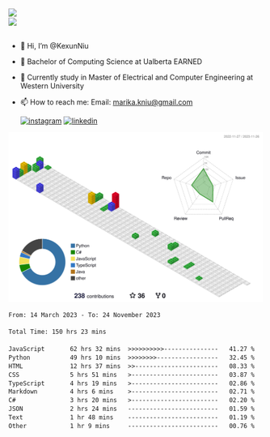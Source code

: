 <a href="https://github.com/anuraghazra/github-readme-stats">
  <img align="center" src="https://github-readme-stats.vercel.app/api?username=KexunNiu&show_icons=true" />
</a>
</br>
<a href="https://github.com/anuraghazra/github-readme-stats">
  <img align="center" src="https://github-readme-stats.vercel.app/api/top-langs/?username=KexunNiu" />
</a>

</br>
</br>

- 👋 Hi, I’m @KexunNiu
- 👀 Bachelor of Computing Science at Ualberta EARNED
- 🌱 Currently study in Master of Electrical and Computer Engineering at Western University
- 📫 How to reach me: Email: marika.kniu@gmail.com
  
  [![instagram](https://github.com/shikhar1020jais1/Git-Social/blob/master/Icons/Instagram1.png (Instagram))][1] [![linkedin](https://github.com/shikhar1020jais1/Git-Social/blob/master/Icons/LinkedIn1.png (LinkedIn))][2]

<!-- To Link your profile to the media buttons -->

[1]: https://www.instagram.com/barryn719_
[2]: https://www.linkedin.com/in/kexun-niu



![](./profile-3d-contrib/profile-gitblock.svg)

<!--START_SECTION:waka-->

```txt
From: 14 March 2023 - To: 24 November 2023

Total Time: 150 hrs 23 mins

JavaScript       62 hrs 32 mins  >>>>>>>>>>---------------   41.27 %
Python           49 hrs 10 mins  >>>>>>>>-----------------   32.45 %
HTML             12 hrs 37 mins  >>-----------------------   08.33 %
CSS              5 hrs 51 mins   >------------------------   03.87 %
TypeScript       4 hrs 19 mins   >------------------------   02.86 %
Markdown         4 hrs 6 mins    >------------------------   02.71 %
C#               3 hrs 20 mins   >------------------------   02.20 %
JSON             2 hrs 24 mins   -------------------------   01.59 %
Text             1 hr 48 mins    -------------------------   01.19 %
Other            1 hr 9 mins     -------------------------   00.76 %
```

<!--END_SECTION:waka-->

